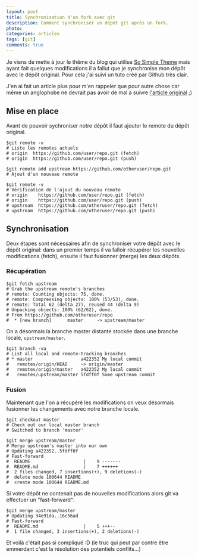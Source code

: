 ```yaml
---
layout: post
title: Synchronisation d'un fork avec git
description: Comment synchroniser un dépôt git après un fork.
photo: 
categories: articles
tags: [git]
comments: true
---
```


Je viens de mette à jour le thême du blog qui utilise [So Simple Theme](https://github.com/mmistakes/so-simple-theme) mais ayant fait quelques modifications il a fallut que je synchronise mon dépôt avec le dépôt original. Pour cela j'ai suivi un tuto créé par Github très clair.

J'en ai fait un article plus pour m'en rappeler que pour autre chose car même un anglophobe ne devrait pas avoir de mal à suivre [l'article original](https://help.github.com/articles/syncing-a-fork) ;)


## Mise en place ##

Avant de pouvoir sychroniser notre dépôt il faut ajouter le remote du dépôt original.

    $git remote -v
    # Liste les remotes actuels
    # origin  https://github.com/user/repo.git (fetch)
    # origin  https://github.com/user/repo.git (push)
    
    $git remote add upstream https://github.com/otheruser/repo.git
    # Ajout d'un nouveau remote
    
    $git remote -v
    # Vérification de l'ajout du nouveau remote
    # origin    https://github.com/user/repo.git (fetch)
    # origin    https://github.com/user/repo.git (push)
    # upstream  https://github.com/otheruser/repo.git (fetch)
    # upstream  https://github.com/otheruser/repo.git (push)

## Synchronisation ##

Deux étapes sont nécessaires afin de synchroniser votre dépôt avec le dépôt original: dans un premier temps il va falloir récupérer les nouvelles modifications (fetch), ensuite il faut fusionner (merge) les deux dépôts. 

### Récupération ###

    $git fetch upstream
    # Grab the upstream remote's branches
    # remote: Counting objects: 75, done.
    # remote: Compressing objects: 100% (53/53), done.
    # remote: Total 62 (delta 27), reused 44 (delta 9)
    # Unpacking objects: 100% (62/62), done.
    # From https://github.com/otheruser/repo
    #  * [new branch]      master     -> upstream/master

On a désormais la branche master distante stockée dans une branche locale, `upstream/master`.

    $git branch -va
    # List all local and remote-tracking branches
    # * master                  a422352 My local commit
    #   remotes/origin/HEAD     -> origin/master
    #   remotes/origin/master   a422352 My local commit
    #   remotes/upstream/master 5fdff0f Some upstream commit

### Fusion ###

Maintenant que l'on a récupéré les modifications on veux désormais fusionner les changements avec notre branche locale. 

    $git checkout master
    # Check out our local master branch
    # Switched to branch 'master'

    $git merge upstream/master
    # Merge upstream's master into our own
    # Updating a422352..5fdff0f
    # Fast-forward
    #  README                    |    9 -------
    #  README.md                 |    7 ++++++
    #  2 files changed, 7 insertions(+), 9 deletions(-)
    #  delete mode 100644 README
    #  create mode 100644 README.md

Si votre dépôt ne contenait pas de nouvelles modifications alors git va effectuer un "fast-forward":

    $git merge upstream/master
    # Updating 34e91da..16c56ad
    # Fast-forward
    #  README.md                 |    5 +++--
    #  1 file changed, 3 insertions(+), 2 deletions(-)

Et voilà c'était pas si compliqué :D (le truc qui peut par contre être emmerdant c'est la résolution des potentiels conflits...)